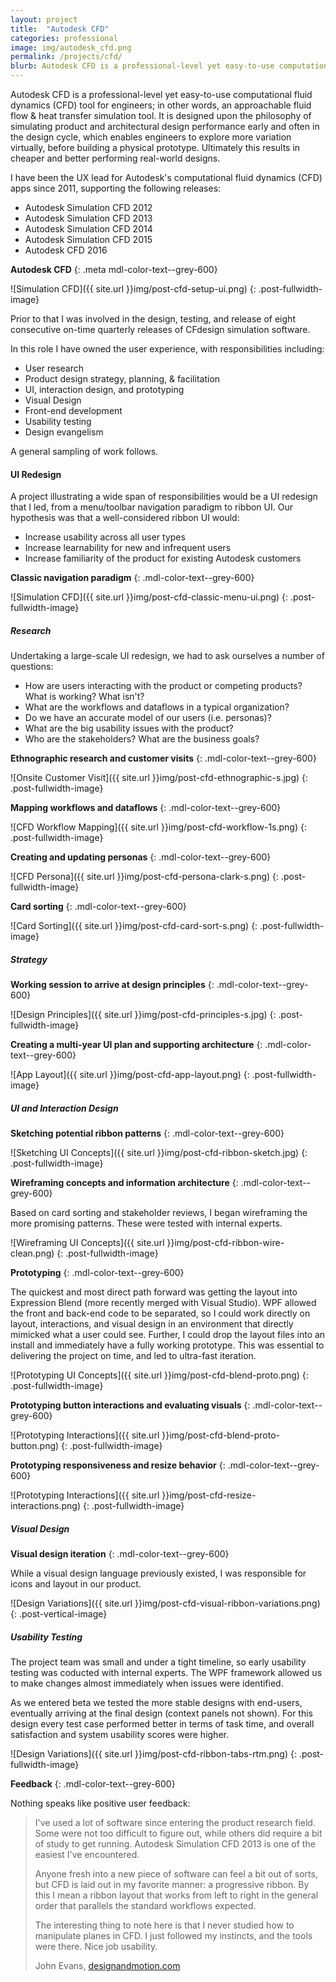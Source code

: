 ```yaml
---
layout: project
title:  "Autodesk CFD"
categories: professional
image: img/autodesk_cfd.png
permalink: /projects/cfd/
blurb: Autodesk CFD is a professional-level yet easy-to-use computational fluid dynamics (CFD) tool for engineers. It is founded on the philosophy of simulating early and often, and is used for fluid flow & heat transfer simulation in a wide range of industries. 
---
```

Autodesk CFD is a professional-level yet easy-to-use computational fluid dynamics (CFD) tool for engineers; in other words, an approachable fluid flow & heat transfer simulation tool. It is designed upon the philosophy of simulating product and architectural design performance early and often in the design cycle, which enables engineers to explore more variation virtually, before building a physical prototype. Ultimately this results in cheaper and better performing real-world designs.

I have been the UX lead for Autodesk's computational fluid dynamics (CFD) apps since 2011, supporting the following releases:

- Autodesk Simulation CFD 2012
- Autodesk Simulation CFD 2013
- Autodesk Simulation CFD 2014
- Autodesk Simulation CFD 2015
- Autodesk CFD 2016

**Autodesk CFD**
{: .meta mdl-color-text--grey-600}

![Simulation CFD]({{ site.url }}img/post-cfd-setup-ui.png)
{: .post-fullwidth-image}

Prior to that I was involved in the design, testing, and release of eight consecutive on-time quarterly releases of CFdesign simulation software.

In this role I have owned the user experience, with responsibilities including:

- User research
- Product design strategy, planning, & facilitation
- UI, interaction design, and prototyping
- Visual Design
- Front-end development
- Usability testing
- Design evangelism 

A general sampling of work follows. 

#### UI Redesign

A project illustrating a wide span of responsibilities would be a UI redesign that I led, from a menu/toolbar navigation paradigm to ribbon UI. Our hypothesis was that a well-considered ribbon UI would:

* Increase usability across all user types
* Increase learnability for new and infrequent users
* Increase familiarity of the product for existing Autodesk customers

**Classic navigation paradigm**
{: .mdl-color-text--grey-600}

![Simulation CFD]({{ site.url }}img/post-cfd-classic-menu-ui.png)
{: .post-fullwidth-image}

##### Research

Undertaking a large-scale UI redesign, we had to ask ourselves a number of questions:

* How are users interacting with the product or competing products? What is working? What isn't?
* What are the workflows and dataflows in a typical organization?
* Do we have an accurate model of our users (i.e. personas)? 
* What are the big usability issues with the product?
* Who are the stakeholders? What are the business goals?

**Ethnographic research and customer visits**
{: .mdl-color-text--grey-600}

![Onsite Customer Visit]({{ site.url }}img/post-cfd-ethnographic-s.jpg)
{: .post-fullwidth-image}

**Mapping workflows and dataflows**
{: .mdl-color-text--grey-600}

![CFD Workflow Mapping]({{ site.url }}img/post-cfd-workflow-1s.png)
{: .post-fullwidth-image}

**Creating and updating personas**
{: .mdl-color-text--grey-600}

![CFD Persona]({{ site.url }}img/post-cfd-persona-clark-s.png)
{: .post-fullwidth-image}

**Card sorting**
{: .mdl-color-text--grey-600}

![Card Sorting]({{ site.url }}img/post-cfd-card-sort-s.png)
{: .post-fullwidth-image}

##### Strategy

**Working session to arrive at design principles**
{: .mdl-color-text--grey-600}

![Design Principles]({{ site.url }}img/post-cfd-principles-s.jpg)
{: .post-fullwidth-image}

**Creating a multi-year UI plan and supporting architecture**
{: .mdl-color-text--grey-600}

![App Layout]({{ site.url }}img/post-cfd-app-layout.png)
{: .post-fullwidth-image}

##### UI and Interaction Design

**Sketching potential ribbon patterns**
{: .mdl-color-text--grey-600}

![Sketching UI Concepts]({{ site.url }}img/post-cfd-ribbon-sketch.jpg)
{: .post-fullwidth-image}

**Wireframing concepts and information architecture**
{: .mdl-color-text--grey-600}

Based on card sorting and stakeholder reviews, I began wireframing the more promising patterns. These were tested with internal experts. 

![Wireframing UI Concepts]({{ site.url }}img/post-cfd-ribbon-wire-clean.png)
{: .post-fullwidth-image}

**Prototyping**
{: .mdl-color-text--grey-600}

The quickest and most direct path forward was getting the layout into Expression Blend (more recently merged with Visual Studio). WPF allowed the front and back-end code to be separated, so I could work directly on layout, interactions, and visual design in an environment that directly mimicked what a user could see. Further, I could drop the layout files into an install and immediately have a fully working prototype. This was essential to delivering the project on time, and led to ultra-fast iteration.

![Prototyping UI Concepts]({{ site.url }}img/post-cfd-blend-proto.png)
{: .post-fullwidth-image}

**Prototyping button interactions and evaluating visuals**
{: .mdl-color-text--grey-600}

![Prototyping Interactions]({{ site.url }}img/post-cfd-blend-proto-button.png)
{: .post-fullwidth-image}

**Prototyping responsiveness and resize behavior**
{: .mdl-color-text--grey-600}

![Prototyping Interactions]({{ site.url }}img/post-cfd-resize-interactions.png)
{: .post-fullwidth-image}

##### Visual Design

**Visual design iteration**
{: .mdl-color-text--grey-600}

While a visual design language previously existed, I was responsible for icons and layout in our product.

![Design Variations]({{ site.url }}img/post-cfd-visual-ribbon-variations.png)
{: .post-vertical-image}

##### Usability Testing

The project team was small and under a tight timeline, so early usability testing was coducted with internal experts. The WPF framework allowed us to make changes almost immediately when issues were identified. 

As we entered beta we tested the more stable designs with end-users, eventually arriving at the final design (context panels not shown). For this design every test case performed better in terms of task time, and overall satisfaction and system usability scores were higher. 

![Design Variations]({{ site.url }}img/post-cfd-ribbon-tabs-rtm.png)
{: .post-fullwidth-image}

**Feedback**
{: .mdl-color-text--grey-600}

Nothing speaks like positive user feedback:

> I've used a lot of software since entering the product research field. Some were not too difficult to figure out, while others did require a bit of study to get running. Autodesk Simulation CFD 2013 is one of the easiest I've encountered.
> 
> Anyone fresh into a new piece of software can feel a bit out of sorts, but CFD is laid out in my favorite manner: a progressive ribbon. By this I mean a ribbon layout that works from left to right in the general order that parallels the standard workflows expected.
> 
> The interesting thing to note here is that I never studied how to manipulate planes in CFD. I just followed my instincts, and the tools were there. Nice job usability.
>
> John Evans, [designandmotion.com](https://designandmotion.net/autodesk/simulation-cfd-getting-up-to-speed-fast/)
